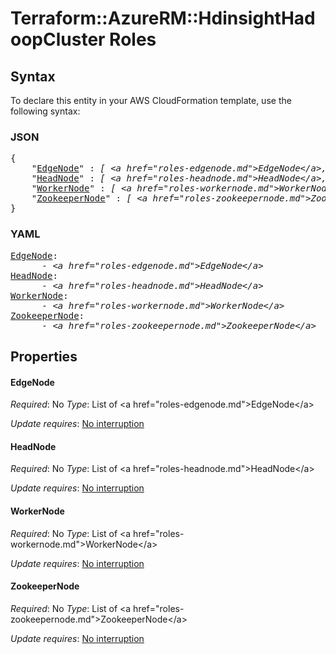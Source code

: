# Terraform::AzureRM::HdinsightHadoopCluster Roles

## Syntax

To declare this entity in your AWS CloudFormation template, use the following syntax:

### JSON

<pre>
{
    "<a href="#edgenode" title="EdgeNode">EdgeNode</a>" : <i>[ &lt;a href=&#34;roles-edgenode.md&#34;&gt;EdgeNode&lt;/a&gt;, ... ]</i>,
    "<a href="#headnode" title="HeadNode">HeadNode</a>" : <i>[ &lt;a href=&#34;roles-headnode.md&#34;&gt;HeadNode&lt;/a&gt;, ... ]</i>,
    "<a href="#workernode" title="WorkerNode">WorkerNode</a>" : <i>[ &lt;a href=&#34;roles-workernode.md&#34;&gt;WorkerNode&lt;/a&gt;, ... ]</i>,
    "<a href="#zookeepernode" title="ZookeeperNode">ZookeeperNode</a>" : <i>[ &lt;a href=&#34;roles-zookeepernode.md&#34;&gt;ZookeeperNode&lt;/a&gt;, ... ]</i>
}
</pre>

### YAML

<pre>
<a href="#edgenode" title="EdgeNode">EdgeNode</a>: <i>
      - &lt;a href=&#34;roles-edgenode.md&#34;&gt;EdgeNode&lt;/a&gt;</i>
<a href="#headnode" title="HeadNode">HeadNode</a>: <i>
      - &lt;a href=&#34;roles-headnode.md&#34;&gt;HeadNode&lt;/a&gt;</i>
<a href="#workernode" title="WorkerNode">WorkerNode</a>: <i>
      - &lt;a href=&#34;roles-workernode.md&#34;&gt;WorkerNode&lt;/a&gt;</i>
<a href="#zookeepernode" title="ZookeeperNode">ZookeeperNode</a>: <i>
      - &lt;a href=&#34;roles-zookeepernode.md&#34;&gt;ZookeeperNode&lt;/a&gt;</i>
</pre>

## Properties

#### EdgeNode

_Required_: No
_Type_: List of &lt;a href=&#34;roles-edgenode.md&#34;&gt;EdgeNode&lt;/a&gt;

_Update requires_: [No interruption](https://docs.aws.amazon.com/AWSCloudFormation/latest/UserGuide/using-cfn-updating-stacks-update-behaviors.html#update-no-interrupt)

#### HeadNode

_Required_: No
_Type_: List of &lt;a href=&#34;roles-headnode.md&#34;&gt;HeadNode&lt;/a&gt;

_Update requires_: [No interruption](https://docs.aws.amazon.com/AWSCloudFormation/latest/UserGuide/using-cfn-updating-stacks-update-behaviors.html#update-no-interrupt)

#### WorkerNode

_Required_: No
_Type_: List of &lt;a href=&#34;roles-workernode.md&#34;&gt;WorkerNode&lt;/a&gt;

_Update requires_: [No interruption](https://docs.aws.amazon.com/AWSCloudFormation/latest/UserGuide/using-cfn-updating-stacks-update-behaviors.html#update-no-interrupt)

#### ZookeeperNode

_Required_: No
_Type_: List of &lt;a href=&#34;roles-zookeepernode.md&#34;&gt;ZookeeperNode&lt;/a&gt;

_Update requires_: [No interruption](https://docs.aws.amazon.com/AWSCloudFormation/latest/UserGuide/using-cfn-updating-stacks-update-behaviors.html#update-no-interrupt)

